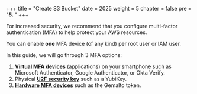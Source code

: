 +++
title = "Create S3 Bucket"
date = 2025
weight = 5
chapter = false
pre = "<b>5. </b>"
+++

For increased security, we recommend that you configure multi-factor authentication (MFA) to help protect your AWS resources.

You can enable **one** MFA device (of any kind) per root user or IAM user. 

In this guide, we will go through 3 MFA options:
1. [**Virtual MFA devices**](1-virtual-mfa-device) (applications) on your smartphone such as Microsoft Authenticator, Google Authenticator, or Okta Verify. 
2. Physical [**U2F security key**](2-u2f-security-key) such as a YubiKey.
3. [**Hardware MFA devices**](3-other-hardware-mfa-device) such as the Gemalto token.
